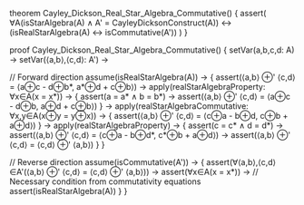 theorem Cayley_Dickson_Real_Star_Algebra_Commutative() {
  assert(
    ∀A(isStarAlgebra(A) ∧ A' = CayleyDicksonConstruct(A)) ↔
    (isRealStarAlgebra(A) ↔ isCommutative(A'))
  )
}

proof Cayley_Dickson_Real_Star_Algebra_Commutative() {
  setVar(a,b,c,d: A) →
  setVar(⟨a,b⟩,⟨c,d⟩: A') →
  
  // Forward direction
  assume(isRealStarAlgebra(A)) → {
    assert(⟨a,b⟩ ⊕' ⟨c,d⟩ = ⟨a⊕c - d⊕b*, a*⊕d + c⊕b⟩) →
    apply(realStarAlgebraProperty: ∀x∈A(x = x*)) → {
      assert(a = a* ∧ b = b*) →
      assert(⟨a,b⟩ ⊕' ⟨c,d⟩ = ⟨a⊕c - d⊕b, a⊕d + c⊕b⟩)
    } →
    apply(realStarAlgebraCommutative: ∀x,y∈A(x⊕y = y⊕x)) → {
      assert(⟨a,b⟩ ⊕' ⟨c,d⟩ = ⟨c⊕a - b⊕d, c⊕b + a⊕d⟩)
    } →
    apply(realStarAlgebraProperty) → {
      assert(c = c* ∧ d = d*) →
      assert(⟨a,b⟩ ⊕' ⟨c,d⟩ = ⟨c⊕a - b⊕d*, c*⊕b + a⊕d⟩) →
      assert(⟨a,b⟩ ⊕' ⟨c,d⟩ = ⟨c,d⟩ ⊕' ⟨a,b⟩)
    }
  }

  // Reverse direction
  assume(isCommutative(A')) → {
    assert(∀⟨a,b⟩,⟨c,d⟩∈A'(⟨a,b⟩ ⊕' ⟨c,d⟩ = ⟨c,d⟩ ⊕' ⟨a,b⟩)) →
    assert(∀x∈A(x = x*)) →  // Necessary condition from commutativity equations
    assert(isRealStarAlgebra(A))
  }
}